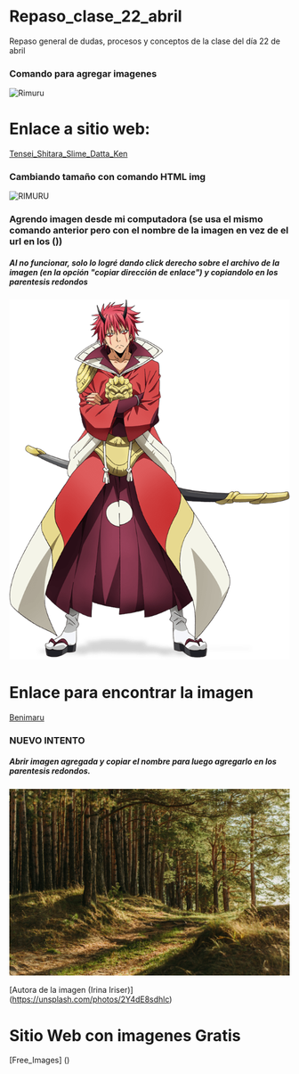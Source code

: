 # Repaso_clase_22_abril
Repaso general de dudas, procesos y conceptos de la clase del día 22 de abril  

### Comando para agregar imagenes ![]()
![Rimuru](https://static.wikia.nocookie.net/tensei-shitara-slime-datta-ken-es/images/5/54/17e4ed7a276951fca7ebd8c9527bd0b7.jpg/revision/latest?cb=20190424192858&path-prefix=es)  

# Enlace a sitio web:  
[Tensei_Shitara_Slime_Datta_Ken](https://es.wikipedia.org/wiki/Tensei_Shitara_Slime_Datta_Ken)

### Cambiando tamaño con comando HTML img
<img src="https://static.wikia.nocookie.net/tensei-shitara-slime-datta-ken-es/images/5/54/17e4ed7a276951fca7ebd8c9527bd0b7.jpg/revision/latest?cb=20190424192858&path-prefix=es" alt="RIMURU" width="100">

### Agrendo imagen desde mi computadora (se usa el mismo comando anterior pero con el nombre de la imagen en vez de el url en los ())  
##### Al no funcionar, solo lo logré dando click derecho sobre el archivo de la imagen (en la opción "copiar dirección de enlace") y copiandolo en los parentesis redondos

![benimaru](https://github.com/fernando1998-g/Repaso_clase_22_abril/blob/main/BENIMARU%20sin%20fondo.png)  

# Enlace para encontrar la imagen 
[Benimaru](https://www.pinterest.ie/pin/692287773948550753/)

### NUEVO INTENTO
##### Abrir imagen agregada y copiar el nombre para luego agregarlo en los parentesis redondos.  
![](irina-iriser-2Y4dE8sdhlc-unsplash.jpg)  

[Autora de la imagen (Irina Iriser)] (https://unsplash.com/photos/2Y4dE8sdhlc)  

# Sitio Web con imagenes Gratis  
[Free_Images] ()

